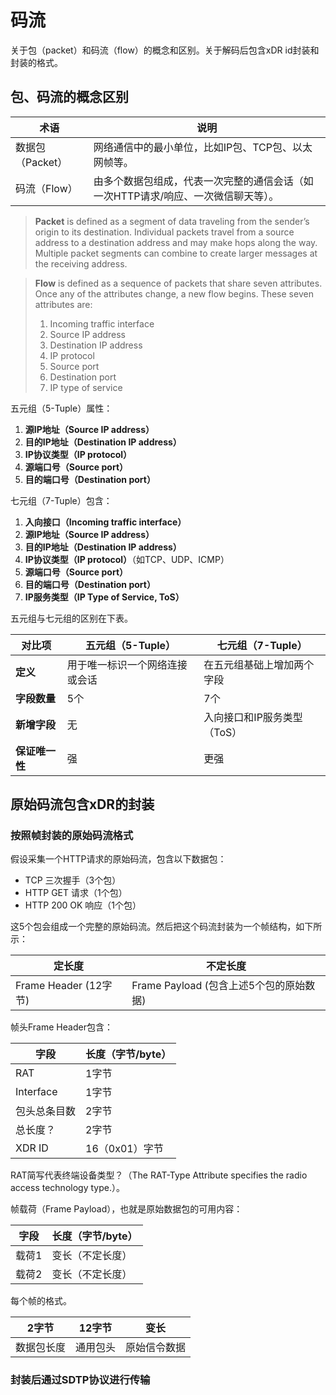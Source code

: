 # 码流

关于包（packet）和码流（flow）的概念和区别。关于解码后包含xDR id封装和封装的格式。

## 包、码流的概念区别

| 术语             | 说明                                                                 |
|------------------|----------------------------------------------------------------------|
| 数据包（Packet） | 网络通信中的最小单位，比如IP包、TCP包、以太网帧等。                    |
| 码流（Flow）   | 由多个数据包组成，代表一次完整的通信会话（如一次HTTP请求/响应、一次微信聊天等）。 |

> **Packet**
> is defined as a segment of data traveling from the sender’s origin to its destination. Individual packets travel from a source address to a destination address and may make hops along the way. Multiple packet segments can combine to create larger messages at the receiving address.

> **Flow**
> is defined as a sequence of packets that share seven attributes. Once any of the attributes change, a new flow begins.
> These seven attributes are:
> 
> 1. Incoming traffic interface
> 2. Source IP address
> 3. Destination IP address
> 4. IP protocol
> 5. Source port
> 6. Destination port
> 7. IP type of service

五元组（5-Tuple）属性：

1. **源IP地址（Source IP address）**  
2. **目的IP地址（Destination IP address）**  
3. **IP协议类型（IP protocol）**  
4. **源端口号（Source port）**  
5. **目的端口号（Destination port）**

七元组（7-Tuple）包含：

1. **入向接口（Incoming traffic interface）**  
2. **源IP地址（Source IP address）**  
3. **目的IP地址（Destination IP address）**  
4. **IP协议类型（IP protocol）**（如TCP、UDP、ICMP）  
5. **源端口号（Source port）**  
6. **目的端口号（Destination port）**  
7. **IP服务类型（IP Type of Service, ToS）**

五元组与七元组的区别在下表。

| 对比项 | 五元组（5-Tuple） | 七元组（7-Tuple） |
|----------|------------------|------------------|
| **定义** | 用于唯一标识一个网络连接或会话 | 在五元组基础上增加两个字段 |
| **字段数量** | 5个 | 7个 |
| **新增字段** | 无 | 入向接口和IP服务类型（ToS） |
| **保证唯一性** | 强 | 更强 |

## 原始码流包含xDR的封装

### 按照帧封装的原始码流格式

假设采集一个HTTP请求的原始码流，包含以下数据包：

* TCP 三次握手（3个包）
* HTTP GET 请求（1个包）
* HTTP 200 OK 响应（1个包）

这5个包会组成一个完整的原始码流。然后把这个码流封装为一个帧结构，如下所示：


| 定长度 | 不定长度 |
|--------| -----------|
| Frame Header (12字节)   | Frame Payload (包含上述5个包的原始数据)     |

帧头Frame Header包含：

| 字段 | 长度（字节/byte） |  
|-------|--------------|
| RAT | 1字节 |
| Interface | 1字节 |
| 包头总条目数 | 2字节 |
| 总长度？ | 2字节 |
| XDR ID | 16（0x01）字节 |

RAT简写代表终端设备类型？（The RAT-Type Attribute specifies the radio access technology type.）。

帧载荷（Frame Payload），也就是原始数据包的可用内容：

| 字段 | 长度（字节/byte） |  
|-------|--------------|
| 载荷1 | 变长（不定长度） |
| 载荷2 | 变长（不定长度） |

每个帧的格式。

| 2字节   | 12字节 | 变长 |
|------|--------|--------|
| 数据包长度 | 通用包头 | 原始信令数据 |

### 封装后通过SDTP协议进行传输
